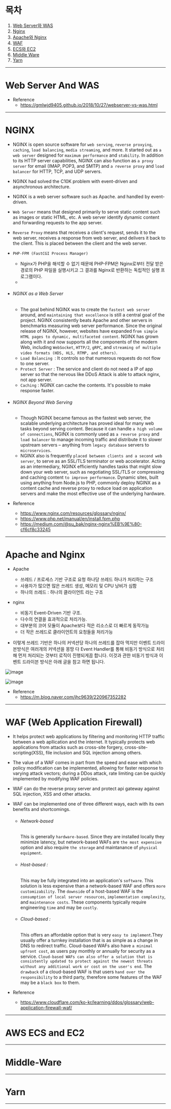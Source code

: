목차
===
1. [Web Server와 WAS](#Web-Server-And-WAS)
2. [Nginx](#NGINX)
3. [Apache와 Nginx](#Apache-and-Nginx)
4. [WAF](#WAF-(Web-Application-Firewall))
5. [ECS와 EC2](#AWS-ECS-and-EC2)
6. [Middle Ware](#Middle-Ware)
7. [Yarn](#Yarn)


---
Web Server And WAS
===





- Reference
  - https://gmlwjd9405.github.io/2018/10/27/webserver-vs-was.html
---



NGINX
===
- NGINX is open source software for `web serving`, `reverse proxying`, `caching`, `load balancing`, `media streaming`, and more. It started out as `a web server` designed for `maximum performance` and `stability`. In addition to its HTTP server capabilities, NGINX can also function as `a proxy server` for email (IMAP, POP3, and SMTP) and `a reverse proxy` and `load balancer` for HTTP, TCP, and UDP servers.
- NGINX had solved the C10K problem with event-driven and asynchronous architecture.

- NGINX is a web server software such as Apache. and handled by event-driven.

- `Web Server` means that designed primarily to serve static content such as images or static HTML, etc. A web server identify dynamic content and forwarding requests to the app server.

- `Reverse Proxy` means that receives a client's request, sends it to the web server, receives a response from web server, and delivers it back to the client. This is placed between the client and the web server.

- `PHP-FPM (FastCGI Process Manager)`
  - Nginx가 PHP을 해석할 수 없기 때문에 PHP-FPM은 Nginx로부터 전달 받은 경로의 PHP 파일을 실행시키고 그 결과를 Nginx로 반환하는 독립적인 실행 프로그램이다.
  - 
  
- ###### NGINX as a Web Server
    - The goal behind NGINX was to create the `fastest web server` around, and `maintaining that excellence` is still a central goal of the project. NGINX consistently beats Apache and other servers in benchmarks measuring web server performance. Since the original release of NGINX, however, websites have expanded f`rom simple HTML pages to dynamic, multifaceted content`. NGINX has grown along with it and now supports all the components of the modern Web, including `WebSocket`, `HTTP/2`, `gRPC`, and `streaming of multiple video formats (HDS, HLS, RTMP, and others)`.
    - `Load Balancing `: It controls so that numerous requests do not flow to one server.
    - `Protect Server` : The service and client do not need a IP of app server so that the nervous like DDoS Attack is able to attack nginx, not app server.
    - `Caching` : NGINX can cache the contents. It's possible to make response faster.
- ###### NGINX Beyond Web Serving
    - Though NGINX became famous as the fastest web server, the scalable underlying architecture has proved ideal for many web tasks beyond serving content. Because it can handle `a high volume of connections`, NGINX is commonly used as `a reverse proxy` and `load balancer` to manage incoming traffic and distribute it to slower upstream servers – anything from `legacy database` servers to `microservices`.
    - NGINX also is frequently `placed between clients and a second web server`, to serve as an SSL/TLS terminator or web accelerator. Acting as an intermediary, NGINX efficiently handles tasks that might slow down your web server, such as negotiating SSL/TLS or compressing and caching content `to improve performance`. Dynamic sites, built using anything from Node.js to PHP, commonly deploy NGINX as a content cache and reverse proxy to reduce load on application servers and make the most effective use of the underlying hardware.
- Reference
  - https://www.nginx.com/resources/glossary/nginx/
  - https://www.php.net/manual/en/install.fpm.php
  - https://medium.com/@su_bak/nginx-nginx%EB%9E%80-cf6cf8c33245
---



Apache and Nginx
===
- Apache
  - 쓰레드 / 프로세스 기반 구조로 요청 하나당 쓰레드 하나가 처리하는 구조
  - 사용자가 많으면 많은 쓰레드 생성, 메모리 및 CPU 낭비가 심함
  - 하나의 쓰레드 : 하나의 클라이언트 라는 구조

- nginx
  - 비동기 Event-Driven 기반 구조. 
  - 다수의 연결을 효과적으로 처리가능. 
  - 대부분의 코어 모듈이 Apache보다 적은 리소스로 더 빠르게 동작가능
  - 더 작은 쓰레드로 클라이언트의 요청들을 처리가능

- 이렇게 쓰레드 기반은 하나의 커넥션당 하나의 쓰레드를 잡아 먹지만 이벤트 드라이븐방식은 여러개의 커넥션을 몽땅 다 Event Handler를 통해 비동기 방식으로 처리해 먼저 처리되는 것부터 로직이 진행되게끔 합니다. 이것과 관한 비동기 방식과 이벤트 드라이븐 방식은 아래 글을 참고 하면 됩니다. 

![image](https://user-images.githubusercontent.com/21374902/150284927-d9b7fd92-7f26-4126-bdc0-c25b4bb8c69d.png)

![image](https://user-images.githubusercontent.com/21374902/150284969-db228409-e99e-4583-9a52-3de516011a31.png)

- Reference
  - https://m.blog.naver.com/jhc9639/220967352282

---
WAF (Web Application Firewall)
===
- It helps protect web applications by filtering and monitoring HTTP traffic between a web apllication and the internet. It typically protects web applications from attacks such as cross-site forgery, cross-site-scripting(XSS), file inclusion and SQL injection among others.
- The value of a WAF comes in part from the speed and ease with which policy modification can be implemented, allowing for faster response to varying attack vectors; during a DDos attack, rate limiting can be quickly implemented by modifying WAF policies.
- WAF can do the reverse proxy server and protect api gateway against SQL injection, XSS and other attacks.
- WAF can be implemented one of three different ways, each with its own benefits and shortcomings.
  - ###### Network-based
    This is generally `hardware-based`. Since they are installed locally they minimize latency, but network-based WAFs are `the most expensive` option and also require `the storage` and maintanance of `physical equipment`.
  - ###### Host-based : 
    This may be fully integrated into an application's `software`. This solution is less expensive than a network-based WAF and offers `more customizability`. The `downside` of a host-based WAF is the `consumption of local server resources`, `implementation complexity`, and `maintenance costs`. These components typically require engineering `time` and may be `costly`.
  - ###### Cloud-based :
    This offers an affordable option that is very `easy to implement`.They usually offer a turnkey installation that is as simple as a change in DNS to redirect traffic. Cloud-based WAFs also have `a minimal upfront cost`, as users pay monthly or annually for security as a service. `Cloud-based WAFs can also offer a solution that is consistently updated to protect against the newest threats without any additional work or cost on the user's end`. The `drawback` of a cloud-based WAF is that users `hand over the responsibility` to a third party, therefore some features of the WAF may be a `black box` to them.

- Reference
  - https://www.cloudflare.com/ko-kr/learning/ddos/glossary/web-application-firewall-waf/
---
AWS ECS and EC2
===


---
Middle-Ware
===


---

Yarn
===


---